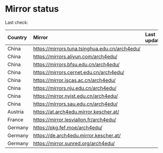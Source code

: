 <script src="./time.js"></script>
# Mirror status
Last check: <script type="text/javascript">localize(1726165791.705584);</script>

|Country|Mirror|Last update|
|:------|:-----|:----------|
|China|https://mirrors.tuna.tsinghua.edu.cn/arch4edu/|<script type="text/javascript">localize(1726123402);</script>|
|China|https://mirrors.aliyun.com/arch4edu/|<script type="text/javascript">localize(1726123402);</script>|
|China|https://mirrors.bfsu.edu.cn/arch4edu/|<script type="text/javascript">localize(1726123402);</script>|
|China|https://mirrors.cernet.edu.cn/arch4edu/|<script type="text/javascript">localize(1726123402);</script>|
|China|https://mirror.iscas.ac.cn/arch4edu/|<script type="text/javascript">localize(1726123402);</script>|
|China|https://mirrors.nju.edu.cn/arch4edu/|<script type="text/javascript">localize(1726123402);</script>|
|China|https://mirror.nyist.edu.cn/arch4edu/|<script type="text/javascript">localize(1726123402);</script>|
|China|https://mirrors.sau.edu.cn/arch4edu/|<script type="text/javascript">localize(1726123402);</script>|
|Austria|https://at.arch4edu.mirror.kescher.at/|<script type="text/javascript">localize(1726123402);</script>|
|France|https://mirror.lesviallon.fr/arch4edu/|<script type="text/javascript">localize(1726123402);</script>|
|Germany|https://pkg.fef.moe/arch4edu/|<script type="text/javascript">localize(1726123402);</script>|
|Germany|https://de.arch4edu.mirror.kescher.at/|<script type="text/javascript">localize(1726123402);</script>|
|Germany|https://mirror.sunred.org/arch4edu/|<script type="text/javascript">localize(1726123402);</script>|

<script src="./tablefilter/tablefilter.js"></script>
<script src="./table.js"></script>